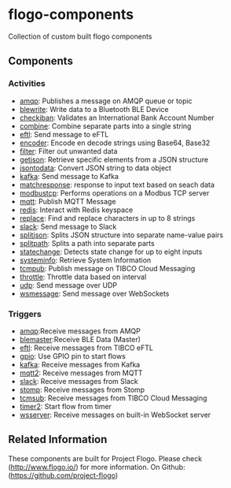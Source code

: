 # flogo-components
Collection of custom built flogo components

## Components

### Activities
* [amqp](activity/amqp): Publishes a message on AMQP queue or topic
* [blewrite](activity/blewrite): Write data to a Bluetooth BLE Device
* [checkiban](activity/checkiban): Validates an International Bank Account Number
* [combine](activity/combine): Combine separate parts into a single string
* [eftl](activity/eftl): Send message to eFTL
* [encoder](activity/encoder): Encode en decode strings using Base64, Base32
* [filter](activity/filter): Filter out unwanted data
* [getjson](activity/getjson): Retrieve specific elements from a JSON structure
* [jsontodata](activity/jsontodata): Convert JSON string to data object
* [kafka](activity/kafka): Send message to Kafka
* [matchresponse](activity/matchresponse): response to input text based on seach data
* [modbustcp](activity/modbustcp): Performs operations on a Modbus TCP server
* [mqtt](activity/mqtt): Publish MQTT Message
* [redis](activity/redis): Interact with Redis keyspace
* [replace](activity/replace): Find and replace characters in up to 8 strings
* [slack](activity/slack): Send message to Slack
* [splitjson](activity/splitjson): Splits JSON structure into separate name-value pairs
* [splitpath](activity/splitpath): Splits a path into separate parts
* [statechange](activity/statechange): Detects state change for up to eight inputs
* [systeminfo](activity/systeminfo): Retrieve System Information
* [tcmpub](activity/tcmpub): Publish message on TIBCO Cloud Messaging
* [throttle](activity/throttle): Throttle data based on interval
* [udp](activity/udp): Send message over UDP
* [wsmessage](activity/wsmessage): Send message over WebSockets

### Triggers
* [amqp](trigger/amqp):Receive messages from AMQP
* [blemaster](trigger/blemaster):Receive BLE Data (Master)
* [eftl](trigger/eftl): Receive messages from TIBCO eFTL
* [gpio](trigger/gpio): Use GPIO pin to start flows
* [kafka](trigger/kafka): Receive messages from Kafka
* [mqtt2](trigger/mqtt2): Receive messages from MQTT
* [slack](trigger/slack): Receive messages from Slack
* [stomp](trigger/stomp): Receive messages from Stomp
* [tcmsub](trigger/tcmsub): Receive messages from TIBCO Cloud Messaging
* [timer2](trigger/timer2): Start flow from timer
* [wsserver](trigger/wsserver): Receive messages on built-in WebSocket server


## Related Information
These components are built for Project Flogo.
Please check (http://www.flogo.io/) for more information.
On Github: (https://github.com/project-flogo)
